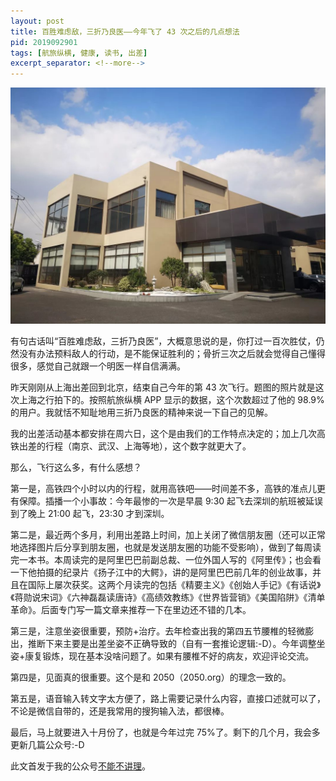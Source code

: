 ```yaml
---
layout: post
title: 百胜难虑敌，三折乃良医——今年飞了 43 次之后的几点想法
pid: 2019092901
tags: [航旅纵横, 健康, 读书, 出差]
excerpt_separator: <!--more-->
---
```


![](/uploads/2019/09/shanghai-street.jpeg)


有句古话叫“百胜难虑敌，三折乃良医”，大概意思说的是，你打过一百次胜仗，仍然没有办法预料敌人的行动，是不能保证胜利的；骨折三次之后就会觉得自己懂得很多，感觉自己就跟一个明医一样自信满满。

昨天刚刚从上海出差回到北京，结束自己今年的第 43 次飞行。题图的照片就是这次上海之行拍下的。按照航旅纵横 APP 显示的数据，这个次数超过了他的 98.9% 的用户。我就恬不知耻地用三折乃良医的精神来说一下自己的见解。

<!--more-->

我的出差活动基本都安排在周六日，这个是由我们的工作特点决定的；加上几次高铁出差的行程（南京、武汉、上海等地），这个数字就更大了。

那么，飞行这么多，有什么感想？

第一是，高铁四个小时以内的行程，就用高铁吧——时间差不多，高铁的准点儿更有保障。插播一个小事故：今年最惨的一次是早晨 9:30 起飞去深圳的航班被延误到了晚上 21:00 起飞，23:30 才到深圳。

第二是，最近两个多月，利用出差路上时间，加上关闭了微信朋友圈（还可以正常地选择图片后分享到朋友圈，也就是发送朋友圈的功能不受影响），做到了每周读完一本书。本周读完的是阿里巴巴前副总裁、一位外国人写的《阿里传》；也会看一下他拍摄的纪录片《扬子江中的大鳄》，讲的是阿里巴巴前几年的创业故事，并且在国际上屡次获奖。这两个月读完的包括《精要主义》《创始人手记》《有话说》《蒋勋说宋词》《六神磊磊读唐诗》《高绩效教练》《世界皆营销》《美国陷阱》《清单革命》。后面专门写一篇文章来推荐一下在里边还不错的几本。

第三是，注意坐姿很重要，预防+治疗。去年检查出我的第四五节腰椎的轻微膨出，推断下来主要是出差坐姿不正确导致的（自有一套推论逻辑:-D）。今年调整坐姿+康复锻炼，现在基本没啥问题了。如果有腰椎不好的病友，欢迎评论交流。

第四是，见面真的很重要。这个是和 2050（2050.org）的理念一致的。

第五是，语音输入转文字太方便了，路上需要记录什么内容，直接口述就可以了，不论是微信自带的，还是我常用的搜狗输入法，都很棒。

最后，马上就要进入十月份了，也就是今年过完 75%了。剩下的几个月，我会多更新几篇公众号:-D

此文首发于我的公众号<a href="https://mp.weixin.qq.com/s/e2WCifsYIALVMKoHLJ6jOA">不能不讲理</a>。